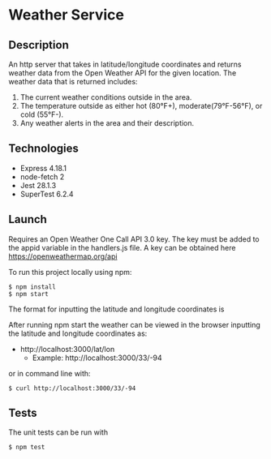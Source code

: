 # Weather Service

## Description

An http server that takes in latitude/longitude coordinates and returns weather data from the Open Weather API for the given location. The weather data that is returned includes:

1. The current weather conditions outside in the area.
2. The temperature outside as either hot (80°F+), moderate(79°F-56°F), or cold (55°F-).
3. Any weather alerts in the area and their description.

## Technologies

- Express 4.18.1
- node-fetch 2
- Jest 28.1.3
- SuperTest 6.2.4

## Launch

Requires an Open Weather One Call API 3.0 key. The key must be added to the appid variable in the handlers.js file. A key can be obtained here https://openweathermap.org/api

To run this project locally using npm:

```
$ npm install
$ npm start
```

The format for inputting the latitude and longitude coordinates is

After running npm start the weather can be viewed in the browser inputting the latitude and longitude coordinates as:

- http://localhost:3000/lat/lon
  - Example: http://localhost:3000/33/-94

or in command line with:

```
$ curl http://localhost:3000/33/-94
```

## Tests

The unit tests can be run with

```
$ npm test
```
